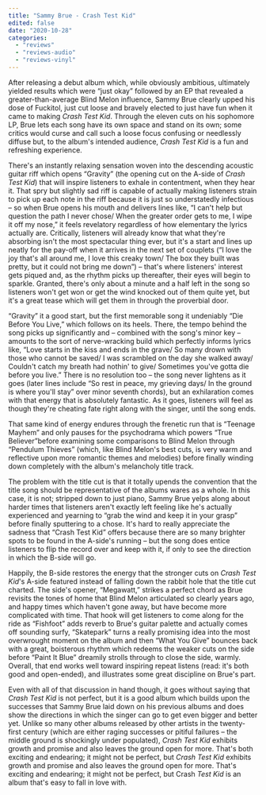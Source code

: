 ```yaml
---
title: "Sammy Brue - Crash Test Kid"
edited: false
date: "2020-10-28"
categories:
  - "reviews"
  - "reviews-audio"
  - "reviews-vinyl"
---
```


After releasing a debut album which, while obviously ambitious, ultimately yielded results which were “just okay” followed by an EP that revealed a greater-than-average Blind Melon influence, Sammy Brue clearly upped his dose of Fuckitol, just cut loose and bravely elected to just have fun when it came to making _Crash Test Kid_. Through the eleven cuts on his sophomore LP, Brue lets each song have its own space and stand on its own; some critics would curse and call such a loose focus confusing or needlessly diffuse but, to the album's intended audience, _Crash Test Kid_ is a fun and refreshing experience. 

There's an instantly relaxing sensation woven into the descending acoustic guitar riff which opens “Gravity” (the opening cut on the A-side of _Crash Test Kid_) that will inspire listeners to exhale in contentment, when they hear it. That spry but slightly sad riff is capable of actually making listeners strain to pick up each note in the riff because it is just so understatedly infectious – so when Brue opens his mouth and delivers lines like, “I can't help but question the path I never chose/ When the greater order gets to me, I wipe it off my nose,” it feels revelatory regardless of how elementary the lyrics actually are. Critically, listeners will already know that what they're absorbing isn't the most spectacular thing ever, but it's a start and lines up neatly for the pay-off when it arrives in the next set of couplets (“I love the joy that's all around me, I love this creaky town/ The box they built was pretty, but it could not bring me down”) – that's where listeners' interest gets piqued and, as the rhythm picks up thereafter, their eyes will begin to sparkle. Granted, there's only about a minute and a half left in the song so listeners won't get won or get the wind knocked out of them quite yet, but it's a great tease which will get them in through the proverbial door.

“Gravity” it a good start, but the first memorable song it undeniably “Die Before You Live,” which follows on its heels. There, the tempo behind the song picks up significantly and – combined with the song's minor key – amounts to the sort of nerve-wracking build which perfectly informs lyrics like, “Love starts in the kiss and ends in the grave/ So many drown with those who cannot be saved/ I was scrambled on the day she walked away/ Couldn't catch my breath had nothin' to give/ Sometimes you've gotta die before you live.” There is no resolution too – the song never lightens as it goes (later lines include “So rest in peace, my grieving days/ In the ground is where you'll stay” over minor seventh chords), but an exhilaration comes with that energy that is absolutely fantastic. As it goes, listeners will feel as though they're cheating fate right along with the singer, until the song ends.

That same kind of energy endures through the frenetic run that is “Teenage Mayhem” and only pauses for the psychodrama which powers “True Believer”before examining some comparisons to Blind Melon through “Pendulum Thieves” (which, like Blind Melon's best cuts, is very warm and reflective upon more romantic themes and melodies) before finally winding down completely with the album's melancholy title track.

The problem with the title cut is that it totally upends the convention that the title song should be representative of the albums wares as a whole. In this case, it is not; stripped down to just piano, Sammy Brue yelps along about harder times that listeners aren't exactly left feeling like he's actually experienced and yearning to “grab the wind and keep it in your grasp” before finally sputtering to a chose. It's hard to really appreciate the sadness that “Crash Test Kid” offers because there are so many brighter spots to be found in the A-side's running – but the song does entice listeners to flip the record over and keep with it, if only to see the direction in which the B-side will go.

Happily, the B-side restores the energy that the stronger cuts on _Crash Test Kid_'s A-side featured instead of falling down the rabbit hole that the title cut charted. The side's opener, “Megawatt,” strikes a perfect chord as Brue revisits the tones of home that Blind Melon articulated so clearly years ago, and happy times which haven't gone away, but have become more complicated with time. That hook will get listeners to come along for the ride as “Fishfoot” adds reverb to Brue's guitar palette and actually comes off sounding surfy, “Skatepark” turns a really promising idea into the most overwrought moment on the album and then “What You Give” bounces back with a great, boisterous rhythm which redeems the weaker cuts on the side before “Paint It Blue” dreamily strolls through to close the side, warmly. Overall, that end works well toward inspiring repeat listens (read: it's both good and open-ended), and illustrates some great discipline on Brue's part.

Even with all of that discussion in hand though, it goes without saying that _Crash Test Kid_ is not perfect, but it is a good album which builds upon the successes that Sammy Brue laid down on his previous albums and does show the directions in which the singer can go to get even bigger and better yet. Unlike so many other albums released by other artists in the twenty-first century (which are either raging successes or pitiful failures – the middle ground is shockingly under populated), _Crash Test Kid_ exhibits growth and promise and also leaves the ground open for more. That's both exciting and endearing; it might not be perfect, but _Crash Test Kid_ exhibits growth and promise and also leaves the ground open for more. That's exciting and endearing; it might not be perfect, but Crash _Test Kid_ is an album that's easy to fall in love with.
